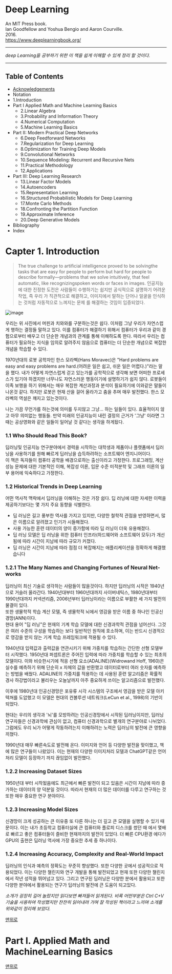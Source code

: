 # Deep Learning  
An MIT Press book.    
Ian Goodfellow and Yoshua Bengio and Aaron Courville.  
2016.  
https://www.deeplearningbook.org/ 

---
*deep Learning을 공부하기 위한 이 책을 쉽게 이해할 수 있게 정리 할 것이다.*

---
## Table of Contents
* [Acknowledgements](https://www.deeplearningbook.org/contents/acknowledgements.html)
* Notation
* 1.Introduction
* Part I Applied Math and Machine Learning Basics
  - 2.Linear Algebra
  - 3.Probability and Information Theory
  - 4.Numerical Computation
  - 5.Machine Learning Basics
* Part II: Modern Practical Deep Networks
  - 6.Deep Feedforward Networks
  - 7.Regularization for Deep Learning
  - 8.Optimization for Training Deep Models
  - 9.Convolutional Networks
  - 10.Sequence Modeling: Recurrent and Recursive Nets
  - 11.Practical Methodology
  - 12.Applications
* Part III: Deep Learning Research
  - 13.Linear Factor Models
  - 14.Autoencoders
  - 15.Representation Learning
  - 16.Structured Probabilistic Models for Deep Learning
  - 17.Monte Carlo Methods
  - 18.Confronting the Partition Function
  - 19.Approximate Inference
  - 20.Deep Generative Models
* Bibliography
* Index

# Capter 1. Introduction
 
> The true challenge to artiﬁcial intelligence proved to be solvingthe tasks that are easy for     people to perform but hard for people to describe formally—problems that we solve intuitively,   that feel automatic, like recognizingspoken words or faces in images.
> 인공지능에 대한 진정한 도전은 사람들이 수행하기는 쉽지만 공식적으로 설명하기 어려운 작업, 즉 우리   가 직관적으로 해결하고, 이미지에서 말하는 단어나 얼굴을 인식하는 것처럼 자동적으로 느껴지는 문제   를 해결하는 것임이 입증되었다.

![image](https://user-images.githubusercontent.com/71332005/225519582-e06acf2c-3e1b-4a25-9fd2-d27dfecece88.png)  

우리는 위 사진에서 머핀과 치와와를 구분하는것은 쉽다. 이처럼 그냥 우리가 자연스럽게 행하는 결정들 말하고 있다. 이를 컴퓨터가 해결하기 위해서 컴퓨터가 우리과 같이 경험으로부터 배우고 더 단순한 개념과의 관계를 통해 이해하도록 한다. 따라서 우리는 컴퓨터가 필요하는 지식을 임의로 알려주지 않음으로 컴퓨터는 더 단순한 개념으로 복잡한 개념을 학습할 수 있다.

1970년대의 로봇 공학자인 한스 모라벡(Hans Moravec)은 "Hard problems are easy and easy problems are hard.(어려운 일은 쉽고, 쉬운 일은 어렵다.)"라는 말을 했다. 내가 어떻게 자연스럽게 걷고 있는가를 공학적으로 생각해 보면 어떠한 프로세스가 있기야 하겠지만 너무나도 자연스러운 행동이기에 설명하기가 쉽지 않다. 로봇들이 이족 보행을 하기 위해서는 매우 복잡한 계산과정과 분석이 필요하기에 이와같은 말들이 나온것 같다. 하지만 로봇은 현재 산을 걸어 올라가고 춤을 추며 매우 발전했다. 한스 모라벡의 역설은 꺠지고 있는것이다.

나는 가끔 무언가를 하는것에 의미를 두지않고 그냥... 하는 일들이 있다. 효율적이지 않고 아무 의미없는 행동들. 만약 미래의 인공지능이 내린 결정의 근거가 '그냥' 이라면 그때는 공상영화와 같은 일들이 일어날 것 같다는 생각을 하게됬다.

### 1.1 Who Should Read This Book?
 딥러닝및 인공지능 연구분야에서 경력을 시작하는 대학생과 제품이나 플랫폼에서 딥러닝을 사용하기를 원해 빠르게 딥러닝을 습득하려하는 소프트웨어 엔지니어이다.  
 이 책은 독자들이 컴퓨터 공학을 배경으로하는 출신이라고 가정한다. 프로그래밍, 계산 성능 문제에 대한 기본적인 이해, 복잡성 이론, 입문 수준 미적분학 및 그래프 이론의 일부 용어에 익숙하다고 가정한다.

### 1.2 Historical Trends in Deep Learning
어떤 역사적 맥락에서 딥러닝을 이해하는 것은 가장 쉽다. 딥 러닝에 대한 자세한 이력을 제공하기보다는 몇 가지 주요 동향을 식별한다.
- 딥 러닝은 길고 풍부한 역사를 가지고 있지만, 다양한 철학적 관점을 반영하면서, 많은 이름으로 알려졌고 인기가 시들해졌다.
- 사용 가능한 훈련 데이터의 양이 증가함에 따라 딥 러닝이 더욱 유용해졌다.
- 딥 러닝 모델은 딥 러닝을 위한 컴퓨터 인프라(하드웨어와 소프트웨어 모두)가 개선됨에 따라 시간이 지남에 따라 규모가 커졌다.
- 딥 러닝은 시간이 지남에 따라 점점 더 복잡해지는 애플리케이션을 정확하게 해결했습니다

### 1.2.1 The Many Names and Changing Fortunes of Neural Net-works
  딥러닝이 최신 기술로 생각하는 사람들이 많을것이다. 하지만 딥러닝의 시작은 1940년으로 거슬러 올라간다. 1940년대부터 1960년대까지 사이버네틱스, 1980년대부터 1990년대까지 커넥션리즘, 2006년부터 딥러닝이라는 이름으로 부활한 세 가지 발전의 물결이 있다.  
 또한 생물학적 학습 계산 모델, 즉 생물학적 뇌에서 영감을 받은 이름 중 하나인 인공신경망(ANN)이다.  
 현대 용어 "딥 러닝"은 현재의 기계 학습 모델에 대한 신경과학적 관점을 넘어선다. 그것은 여러 수준의 구성을 학습하는 보다 일반적인 원칙에 호소하며, 이는 반드시 신경적으로 영감을 받지 않는 기계 학습 프레임워크에 적용될 수 있다.

1940년대 입력값과 출력값을 연관시키기 위해 가중치를 학습하는 간단한 선형 모델부터 시작했다. 1950년대 퍼셉트론은 주어진 입력에 따라 가중치를 학습할 수 있는 최초의 모델이다. 이와 비슷한시기에 적응 선형 요소(ADALINE)(Widrowand Hoﬀ, 1960)은 실수를 예측하기 위해 단순히 x 자체의 값을 반환했고 데이터로부터 여러 숫자를 예측하는 방법을 배웠다. ADALINE의 가중치를 적용하는 데 사용된 훈련 알고리즘은 확률적 경사 하강법이라고 불리우는 오늘날까지 아주 중요하게 쓰이는 알고리즘으로 발전했다.

이후에 1980년대 인공신경망은 포유류 시각 시스템의 구조에서 영감을 받은 모델 아키텍쳐를 도압했고 이 모델은 현대의 컨볼루션 네트워크(LeCun et al., 1998)의 기반이 되었다.

현대는 우리의 생각과 '뇌'를 모방하려는 인공신경망에서 시작된 딥러닝이지만, 딥러닝 연구자들은 신경과학에 관심이 없고, 컴퓨터 신경과학으로 별개의 연구분야로 나뉘었다. 그럼에도 우리 뇌가 어떻게 작동하려는지 이해하려는 노력은 딥러닝의 발전에 큰 영향을 끼쳤다.

1990년대 매무 빠른속도로 발전해 온다. 이미지와 언어 등 다양한 발전을 맞이했고, 책에 많은 연구들이 나왔있다. 이는 현재의 다양한 이미지처리 모델과 ChatGPT같은 언어 처리 모델이 등장하기 까지 끊임없이 발전했다.

### 1.2.2 Increasing Dataset Sizes
1950년대 부터 시작됬음에도 최근에서 빠른 발전이 되고 있음은 시간이 지남에 따라 증가하는 데이터의 양 덕분일 것이다. 따라서 현재의 더 많은 데이터를 다루고 연구하는 것 또한 매우 중요한 연구 분야이다.

### 1.2.3 Increasing Model Sizes
 신경망이 크게 성공하는 큰 이유중 또 다른 하나는 더 깊고 큰 모델을 실행할 수 있기 때문이다. 이는 내가 초등학교 컴퓨터실에 큰 컴퓨터와 플로피 디스크를 썼던 때 에서 몇배로 빠르고 좋은 컴퓨터들이 즐비한 현재까지의 발전이 있었다. 더 빠른 CPU환경 에다가 GPU의 출현은 딥러닝 역사에 가장 중요한 추세 중 하나이다. 
 
### 1.2.4 Increasing Accuracy, Complexity and Real-World Impact
 딥러닝의 인식과 예측의 정확도는 꾸준히 향상했다. 또한 다양한 곳에서 성공적으로 적용되었다. 
 이는 다양한 챌린지와 연구 개발을 통해 발전되었고 현재 또한 다양한 챌린지에서 작년 성적을 뛰어넘고 있다. 
 그리고 연구된 딥러닝은 다양한 분에서 활용되고 또한 다양한 분야에서 활용되는 연구가 딥러닝의 발전에 큰 도움이 되고있다.
 
*소개가 굉장히 길어 놀랐지만 읽다보면 빠져들어 읽게된다. 비록 어떤부분은 Ctrl C+V 기술을 사용하여 작성했지만 찬찬히 읽어내려 가며 잘 작성된 책이라고 느끼며 소개를 위와같이 정리해 보았다.*

[맨위로](#table-of-contents)

# Part I.  Applied Math and MachineLearning Basics
 
 
 
 
 
 
 
[맨위로](#table-of-contents)

















